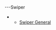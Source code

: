 ---Swiper
- - [Swiper General](https://github.com/tsiestova/skeleton/blob/master/src/components/SwiperGeneral.html)